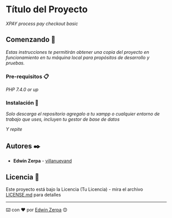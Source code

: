 # Título del Proyecto

_XPAY process pay checkout basic_

## Comenzando 🚀

_Estas instrucciones te permitirán obtener una copia del proyecto en funcionamiento en tu máquina local para propósitos de desarrollo y pruebas._


### Pre-requisitos 📋

_PHP 7.4.0 or up_



### Instalación 🔧

_Solo descarga el repositorio agregalo a tu xampp o cualquier entorno de trabajo que uses, incluyen tu gestor de base de datos_


_Y repite_




## Autores ✒️

* **Edwin Zerpa** - [villanuevand](http://sologash.github.io/portafolio)



## Licencia 📄

Este proyecto está bajo la Licencia (Tu Licencia) - mira el archivo [LICENSE.md](LICENSE.md) para detalles


---
⌨️ con ❤️ por [Edwin Zerpa](http://sologash.github.io/portafolio) 😊

